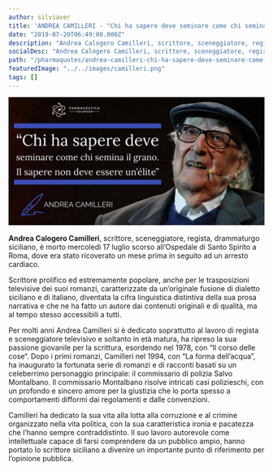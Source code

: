 ```yaml
---
author: silviaver
title: 'ANDREA CAMILLERI - "Chi ha sapere deve seminare come chi semina il grano. Il sapere non deve essere un''élite."'
date: "2019-07-20T06:49:00.000Z"
description: "Andrea Calogero Camilleri, scrittore, sceneggiatore, regista, drammaturgo siciliano, è morto mercoledì 17 luglio scorso all’Ospedale di Santo Spirito a Roma, dove era stato ricoverato un mese prima in seguito ad un arresto cardiaco."
socialDesc: "Andrea Calogero Camilleri, scrittore, sceneggiatore, regista, drammaturgo siciliano, è morto mercoledì 17 luglio scorso all’Ospedale di Santo Spirito a Roma, dove era stato ricoverato un mese prima in seguito ad un arresto cardiaco."
path: "/pharmaquotes/andrea-camilleri-chi-ha-sapere-deve-seminare-come-chi-semina-il-grano-il-sapere-non-deve-essere-unelite/"
featuredImage: "../../images/camilleri.png"
tags: []
---
```


![null](../../images/camilleri.png)

**Andrea Calogero Camilleri**, scrittore, sceneggiatore, regista, drammaturgo siciliano, è morto mercoledì 17 luglio scorso all’Ospedale di Santo Spirito a Roma, dove era stato ricoverato un mese prima in seguito ad un arresto cardiaco.

Scrittore prolifico ed estremamente popolare, anche per le trasposizioni televisive dei suoi romanzi, caratterizzate da un’originale fusione di dialetto siciliano e di italiano, diventata la cifra linguistica distintiva della sua prosa narrativa e che ne ha fatto un autore dai contenuti originali e di qualità, ma al tempo stesso accessibili a tutti.

Per molti anni Andrea Camilleri si è dedicato soprattutto al lavoro di regista e sceneggiatore televisivo e soltanto in età matura, ha ripreso la sua passione giovanile per la scrittura, esordendo nel 1978, con “Il corso delle cose“. Dopo i primi romanzi, Camilleri nel 1994, con “La forma dell’acqua”, ha inaugurato la fortunata serie di romanzi e di racconti basati su un celeberrimo personaggio principale: il commissario di polizia Salvo Montalbano. Il commissario Montalbano risolve intricati casi polizieschi, con un profondo e sincero amore per la giustizia che lo porta spesso a comportamenti difformi dai regolamenti e dalle convenzioni.

Camilleri ha dedicato la sua vita alla lotta alla corruzione e al crimine organizzato nella vita politica, con la sua caratteristica ironia e pacatezza che l’hanno sempre contraddistinto. Il suo lavoro autorevole come intellettuale capace di farsi comprendere da un pubblico ampio, hanno portato lo scrittore siciliano a divenire un importante punto di riferimento per l’opinione pubblica.
